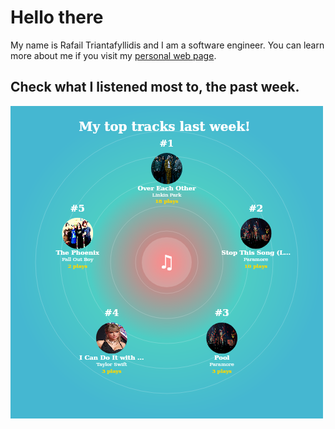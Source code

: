 # Hello there

My name is Rafail Triantafyllidis and I am a software engineer. You can learn more about me if you visit my [personal web page](https://a21.dev).


## Check what I listened most to, the past week.

![Raf's top tracks during last week](weekly-top-tracks.png?raw=true "Raf's top tracks")

